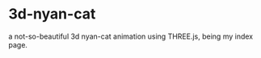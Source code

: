 3d-nyan-cat
===========

a not-so-beautiful 3d nyan-cat animation using THREE.js, being my index page.
